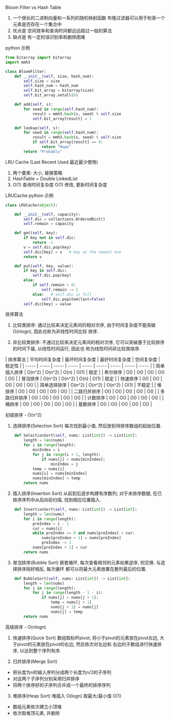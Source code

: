 Bloom Filter vs Hash Table
1. 一个很长的二进制向量和一系列的随机映射函数 布隆过滤器可以用于检索一个元素是否存在一个集合中
2. 优点是 空间效率和查询时间都远远超过一般的算法
3. 缺点是 有一定的误识别率和删除困难

python 示例
```python
from bitarray import bitarray 
import mmh3 

class BloomFilter: 
	def __init__(self, size, hash_num): 
		self.size = size 
		self.hash_num = hash_num 
		self.bit_array = bitarray(size) 
		self.bit_array.setall(0) 

	def add(self, s): 
		for seed in range(self.hash_num): 
			result = mmh3.hash(s, seed) % self.size 
			self.bit_array[result] = 1 

	def lookup(self, s): 
		for seed in range(self.hash_num): 
			result = mmh3.hash(s, seed) % self.size 
			if self.bit_array[result] == 0: 
				return "Nope" 
		return "Probably" 
```


LRU Cache (Last Recent Used 最近最少使用)
1. 两个要素:  大小, 替换策略
2. HashTable + Double LinkedList
3. O(1) 查询时间复杂度
   O(1) 修改, 更新时间复杂度

LRUCache python 示例
```python
class LRUCache(object): 

	def __init__(self, capacity): 
		self.dic = collections.OrderedDict() 
		self.remain = capacity

	def get(self, key): 
		if key not in self.dic: 
			return -1 
		v = self.dic.pop(key) 
		self.dic[key] = v   # key as the newest one 
		return v 

	def put(self, key, value): 
		if key in self.dic: 
			self.dic.pop(key) 
		else: 
			if self.remain > 0: 
				self.remain -= 1 
			else:   # self.dic is full
				self.dic.popitem(last=False) 
		self.dic[key] = value
```

排序算法

1. 比较类排序:
通过比较来决定元素间的相对次序, 由于时间复杂度不能突破O(nlogn), 因此也称为非线性时间比较
排序.

2. 非比较类排序:
不通过比较来决定元素间的相对次序, 它可以突破基于比较排序的时间下届, 以线性时间运行, 因此也
称为线性时间非比较类排序.

|  排序算法 | 平均时间复杂度 | 最坏时间复杂度 | 最好时间复杂度 | 空间复杂度 | 稳定性 |
| ----- | ----- | ----- | ----- | ----- | ----- | ----- | ----- | ----- | 
| 简单插入排序  | O(n^2) |  O(n^2)   | O(n)  |  O(1)   | 稳定  |
| 希尔排序  | O() |  O()   | O()  |  O()   | O()  |
| 冒泡排序  | O(n^2) |  O(n^2)   | O(n)  |  O(1)   | 稳定  |
| 快速排序  | O() |  O()   | O()  |  O()   | O()  |
| 简单选择排序  | O(n^2) |  O(n^2)   | O(n^2)  |  O(1)   | 不稳定  |
| 堆排序  | O() |  O()   | O()  |  O()   | O()  |
| 二路归并排序  | O() |  O()   | O()  |  O()   | O()  |
| 多路归并排序  | O() |  O()   | O()  |  O()   | O()  |
| 计数排序  | O() |  O()   | O()  |  O()   | O()  |
| 桶排序  | O() |  O()   | O()  |  O()   | O()  |
| 基数排序  | O() |  O()   | O()  |  O()   | O()  |

初级排序 - O(n^2)
1. 选择排序(Selection Sort) 每次找到最小值, 然后放到待排序数组的起始位置.
```python
    def SelectionSort(self, nums: List[int]) -> List[int]:
        length = len(nums)
        for i in range(length):
            minIndex = i
            for j in range(i + 1, length):
                if nums[j] < nums[minIndex]:
                    minIndex = j
            temp = nums[i]
            nums[i] = nums[minIndex]
            nums[minIndex] = temp
        return nums
```

2. 插入排序(Insertion Sort) 从前到后逐步构建有序数列; 对于未排序数据, 在已排序序列中从后向前扫描,
找到相应位置插入.
```python
    def InsertionSort(self, nums: List[int]) -> List[int]:
        length = len(nums)
        for i in range(length):
            preIndex = i - 1
            cur = nums[i]
            while preIndex >= 0 and nums[preIndex] > cur:
                nums[preIndex + 1] = nums[preIndex]
                preIndex -= 1
            nums[preIndex + 1] = cur
        return nums
```

3. 冒泡排序(Bubble Sort) 嵌套循环, 每次查看相邻的元素如果逆序, 则交换. 与选择排序刚好相反, 每次循环
都可以将最大元素放置在数列最后的位置.
```python
    def BubbleSort(self, nums: List[int]) -> List[int]:
        length = len(nums)
        for i in range(length):
            for j in range(length - 1 - i):
                if nums[j] > nums[j + 1]:
                    temp = nums[j + 1]
                    nums[j + 1] = nums[j]
                    nums[j] = temp
        return nums
```

高级排序 - O(nlogn)
1. 快速排序(Quick Sort) 
数组取标杆pivot, 将小于pivot的元素放在pivot左边, 大于pivot的元素放在pivot的右边, 然后依次对左边和
右边的子数组进行快速排序, 以达到整个序列有序.

2. 归并排序(Merge Sort)
- 把长度为n的输入序列分成两个长度为n/2的子序列
- 对这两个子序列分别采用归并排序
- 将两个排序好的子序列合并成一个最终的排序序列

3. 堆排序(Heap Sort) 
堆插入 O(logn) 取最大/最小值 O(1)
- 数组元素依次建立小顶堆
- 依次取堆顶元素, 并删除